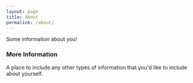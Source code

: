 ```yaml
---
layout: page
title: About
permalink: /about/
---
```


Some information about you!

### More Information

A place to include any other types of information that you'd like to include about yourself.



